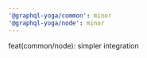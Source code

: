 ```yaml
---
'@graphql-yoga/common': minor
'@graphql-yoga/node': minor
---
```


feat(common/node): simpler integration
